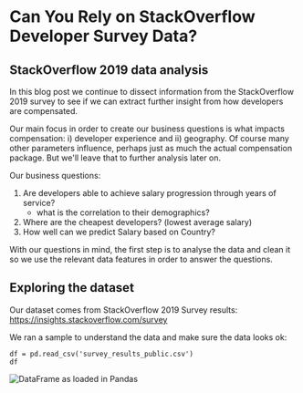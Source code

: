 # Can You Rely on StackOverflow Developer Survey Data?

## StackOverflow 2019 data analysis

In this blog post we continue to dissect information from the StackOverflow 2019 survey to see if we can extract further insight from how developers are compensated.

Our main focus in order to create our business questions is what impacts compensation: i) developer experience and ii) geography.
Of course many other parameters influence, perhaps just as much the actual compensation package. But we'll leave that to further analysis later on.

Our business questions:
 1. Are developers able to achieve salary progression through years of service?
    - what is the correlation to their demographics?
 2. Where are the cheapest developers? (lowest average salary)
 3. How well can we predict Salary based on Country?

With our questions in mind, the first step is to analyse the data and clean it so we use the relevant data features in order to answer the questions.

## Exploring the dataset

Our dataset comes from StackOverflow 2019 Survey results: https://insights.stackoverflow.com/survey

We ran a sample to understand the data and make sure the data looks ok:

```
df = pd.read_csv('survey_results_public.csv')
df
```
![DataFrame as loaded in Pandas](https://github.com/Halflernation/data-science-project1/images/1.1.png "DataFrame as loaded in Pandas")


